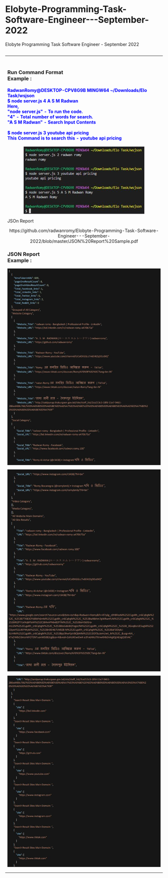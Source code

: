 # Elobyte-Programming-Task-Software-Engineer---September-2022
Elobyte Programming Task Software Engineer - September 2022
<center>
<table align="center" >
 <table><tr><td>
<br>
<h3>Run Command Format<br>
Example :</h3>

<h4 style="color:blue">
RadwanRomy@DESKTOP-CPV8G9B MINGW64 ~/Downloads/Elo Task/wsjson<br>
$ node server.js 4 A S M Radwan
<br>Here,<br>"node server.js" - To run the code.<br>
"4" - Total number of words for search.<br>
"A S M Radwan" - Search Input Contents<br>

<br>
$ node server.js 3 youtube api pricing <br> This Command is to search this -
youtube api pricing
</h4>
 <p  align="center"><img src="https://github.com/radwanromy/Elobyte-Programming-Task-Software-Engineer---September-2022/blob/master/media%20guide/Capture01.JPG" class="w3-round"  align="center"></p>

 JSOn Report
<center>https://github.com/radwanromy/Elobyte-Programming-Task-Software-Engineer---September-2022/blob/master/JSON%20Report%20Sample.pdf
</center>
<h3>JSON Report<br>
Example :</h3>
 <p  align="center"><img src="https://github.com/radwanromy/Elobyte-Programming-Task-Software-Engineer---September-2022/blob/master/media%20guide/report1.JPG" class="w3-round"  align="center"></p>
  
   <p  align="center"><img src="https://github.com/radwanromy/Elobyte-Programming-Task-Software-Engineer---September-2022/blob/master/media%20guide/Report%201_2.JPG" class="w3-round"  align="center"></p>
    <p  align="center"><img src="https://github.com/radwanromy/Elobyte-Programming-Task-Software-Engineer---September-2022/blob/master/media%20guide/report%201_3.JPG" class="w3-round"  align="center"></p>
  </td></tr>
</table>
</table>
</center?
